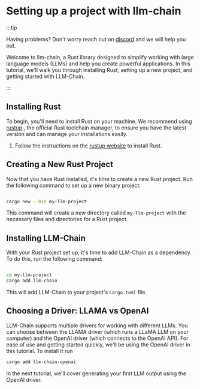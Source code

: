 # Setting up a project with llm-chain

:::tip

Having problems? Don't worry reach out on [discord](https://discord.gg/kewN9Gtjt2) and we will help you out.

Welcome to llm-chain, a Rust library designed to simplify working with large language models (LLMs) and help you create powerful applications. In this tutorial, we'll walk you through installing Rust, setting up a new project, and getting started with LLM-Chain.

:::

## Installing Rust

To begin, you'll need to install Rust on your machine. We recommend using [rustup](https://rustup.rs/) , the official Rust toolchain manager, to ensure you have the latest version and can manage your installations easily.

1. Follow the instructions on the [rustup website](https://rustup.rs/) to install Rust.

## Creating a New Rust Project

Now that you have Rust installed, it's time to create a new Rust project. Run the following command to set up a new binary project:

```bash

cargo new --bin my-llm-project
```

This command will create a new directory called `my-llm-project` with the necessary files and directories for a Rust project.

## Installing LLM-Chain

With your Rust project set up, it's time to add LLM-Chain as a dependency. To do this, run the following command:

```bash

cd my-llm-project
cargo add llm-chain
```

This will add LLM-Chain to your project's `Cargo.toml` file.

## Choosing a Driver: LLAMA vs OpenAI

LLM-Chain supports multiple drivers for working with different LLMs. You can choose between the LLAMA driver (which runs a LLaMA LLM on your computer) and the OpenAI driver (which connects to the OpenAI API). For ease of use and getting started quickly, we'll be using the OpenAI driver in this tutorial. To install it run

```bash
cargo add llm-chain-openai
```

In the next tutorial, we'll cover generating your first LLM output using the OpenAI driver.
